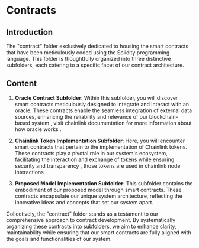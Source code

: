 # Contracts

## Introduction 
The "contract" folder exclusively dedicated to housing the smart contracts that have been meticulously coded using the Solidity programming language. This folder is thoughtfully organized into three distinctive subfolders, each catering to a specific facet of our contract architecture.

## Content  

1.  **Oracle Contract Subfolder**: Within this subfolder, you will discover smart contracts meticulously designed to integrate and interact with an oracle. These contracts enable the seamless integration of external data sources, enhancing the reliability and relevance of our blockchain-based system , visit chainlink documentation for more information about how oracle works . 
    
2.  **Chainlink Token Implementation Subfolder**: Here, you will encounter smart contracts that pertain to the implementation of Chainlink tokens. These contracts play a pivotal role in our system's ecosystem, facilitating the interaction and exchange of tokens while ensuring security and transparency , those tokens are used in chainlink node interactions . 
    
4.  **Proposed Model Implementation Subfolder**: This subfolder contains the embodiment of our proposed model through smart contracts. These contracts encapsulate our unique system architecture, reflecting the innovative ideas and concepts that set our system apart.
    
Collectively, the "contract" folder stands as a testament to our comprehensive approach to contract development. By systematically organizing these contracts into subfolders, we aim to enhance clarity, maintainability while ensuring that our smart contracts are fully aligned with the goals and functionalities of our system.
